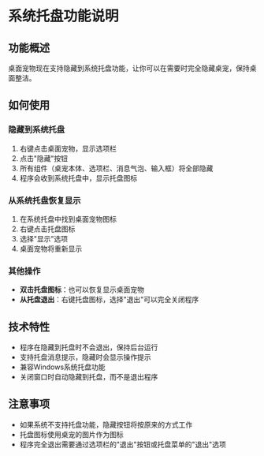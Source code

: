 # 系统托盘功能说明

## 功能概述
桌面宠物现在支持隐藏到系统托盘功能，让你可以在需要时完全隐藏桌宠，保持桌面整洁。

## 如何使用

### 隐藏到系统托盘
1. 右键点击桌面宠物，显示选项栏
2. 点击"隐藏"按钮
3. 所有组件（桌宠本体、选项栏、消息气泡、输入框）将全部隐藏
4. 程序会收到系统托盘中，显示托盘图标

### 从系统托盘恢复显示
1. 在系统托盘中找到桌面宠物图标
2. 右键点击托盘图标
3. 选择"显示"选项
4. 桌面宠物将重新显示

### 其他操作
- **双击托盘图标**：也可以恢复显示桌面宠物
- **从托盘退出**：右键托盘图标，选择"退出"可以完全关闭程序

## 技术特性
- 程序在隐藏到托盘时不会退出，保持后台运行
- 支持托盘消息提示，隐藏时会显示操作提示
- 兼容Windows系统托盘功能
- 关闭窗口时自动隐藏到托盘，而不是退出程序

## 注意事项
- 如果系统不支持托盘功能，隐藏按钮将按原来的方式工作
- 托盘图标使用桌宠的图片作为图标
- 程序完全退出需要通过选项栏的"退出"按钮或托盘菜单的"退出"选项
